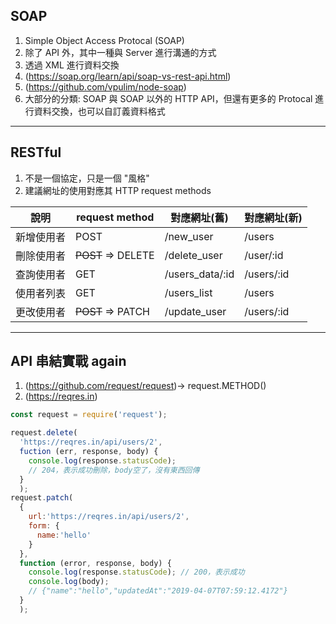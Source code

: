 ## SOAP
1. Simple Object Access Protocal (SOAP)
2. 除了 API 外，其中一種與 Server 進行溝通的方式
2. 透過 XML 進行資料交換
3. (https://soap.org/learn/api/soap-vs-rest-api.html)
4. (https://github.com/vpulim/node-soap)
5. 大部分的分類: SOAP 與 SOAP 以外的 HTTP API，但還有更多的 Protocal 進行資料交換，也可以自訂義資料格式
***
## RESTful
1. 不是一個協定，只是一個 "風格"
2. 建議網址的使用對應其 HTTP request methods

說明  |request method   |對應網址(舊)|對應網址(新)
--|---|---|--
新增使用者 |POST   | /new_user | /users
刪除使用者 |~~POST~~ => DELETE | /delete_user | /user/:id
查詢使用者 |GET   | /users_data/:id | /users/:id
使用者列表 |GET   | /users_list | /users
更改使用者 |~~POST~~ => PATCH | /update_user | /users/:id
***
## API 串結實戰 again
1. (https://github.com/request/request)-> request.METHOD()
2. (https://reqres.in)
```JavaScript
const request = require('request');

request.delete(
  'https://reqres.in/api/users/2',
  fuction (err, response, body) {
    console.log(response.statusCode);
    // 204，表示成功刪除，body空了，沒有東西回傳
  }
  );
request.patch(
  {
    url:'https://reqres.in/api/users/2',
    form: {
      name:'hello'
    }
  },
  function (error, response, body) {
    console.log(response.statusCode); // 200，表示成功
    console.log(body);
    // {"name":"hello","updatedAt":"2019-04-07T07:59:12.4172"}
  }
  );
```
